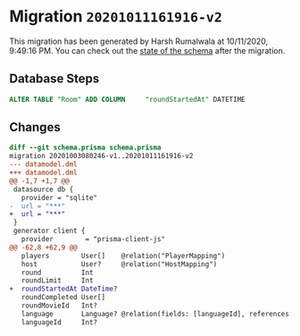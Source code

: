 # Migration `20201011161916-v2`

This migration has been generated by Harsh Rumalwala at 10/11/2020, 9:49:16 PM.
You can check out the [state of the schema](./schema.prisma) after the migration.

## Database Steps

```sql
ALTER TABLE "Room" ADD COLUMN     "roundStartedAt" DATETIME
```

## Changes

```diff
diff --git schema.prisma schema.prisma
migration 20201003080246-v1..20201011161916-v2
--- datamodel.dml
+++ datamodel.dml
@@ -1,7 +1,7 @@
 datasource db {
   provider = "sqlite"
-  url = "***"
+  url = "***"
 }
 generator client {
   provider        = "prisma-client-js"
@@ -62,8 +62,9 @@
   players        User[]    @relation("PlayerMapping")
   host           User?     @relation("HostMapping")
   round          Int
   roundLimit     Int
+  roundStartedAt DateTime?
   roundCompleted User[]
   roundMovieId   Int?
   language       Language? @relation(fields: [languageId], references: [id])
   languageId     Int?
```


